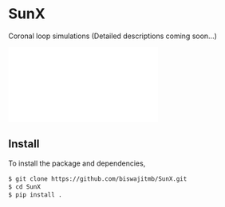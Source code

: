 # SunX

Coronal loop simulations (Detailed descriptions coming soon...)

![alt text](SunX_diagram.pdf)

## Install

To install the package and dependencies,
```shell
$ git clone https://github.com/biswajitmb/SunX.git
$ cd SunX
$ pip install .
```
